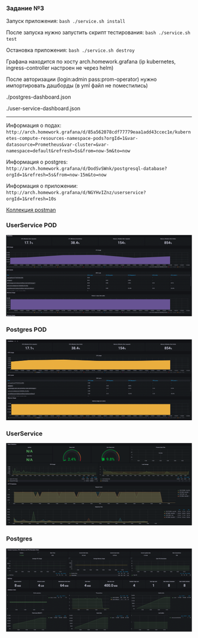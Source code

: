 ### Задание №3

Запуск приложения: `bash ./service.sh install`

После запуска нужно запустить скрипт тестирования: `bash ./service.sh test`

Остановка приложения: `bash ./service.sh destroy`

Графана находится по хосту arch.homework.grafana (ip kubernetes, ingress-controller настроен не через helm)

После авторизации (login:admin pass:prom-operator) нужно импортировать дашборды (в yml файл не поместились)

./postgres-dashboard.json

./user-service-dashboard.json

---
Информация о подах: `http://arch.homework.grafana/d/85a562078cdf77779eaa1add43ccec1e/kubernetes-compute-resources-namespace-pods?orgId=1&var-datasource=Prometheus&var-cluster=&var-namespace=default&refresh=5s&from=now-5m&to=now`

Информация о postgres: `http://arch.homework.grafana/d/DodSvSWnk/postgresql-database?orgId=1&refresh=5s&from=now-15m&to=now`

Информация о приложении: `http://arch.homework.grafana/d/NGYHvIZnz/userservice?orgId=1&refresh=10s`

[Коллекция postman](./OtusHomework2.postman_collection.json)

### UserService POD
![image info](./screnshot/UserService-pod.png)
### Postgres POD
![image info](./screnshot/Postgres-pod.png)
### UserService
![image info](./screnshot/UserService.png)
### Postgres
![image info](./screnshot/Postgres.png)
